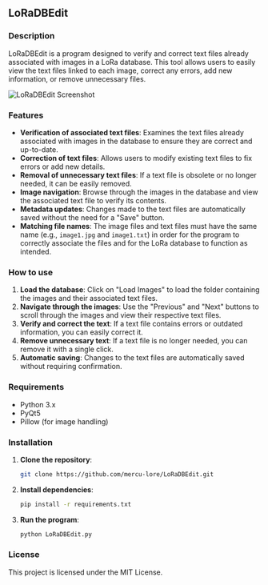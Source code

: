 ## LoRaDBEdit

### Description
LoRaDBEdit is a program designed to verify and correct text files already associated with images in a LoRa database. This tool allows users to easily view the text files linked to each image, correct any errors, add new information, or remove unnecessary files.

![LoRaDBEdit Screenshot](assets/image.jpg)


### Features
- **Verification of associated text files**: Examines the text files already associated with images in the database to ensure they are correct and up-to-date.
- **Correction of text files**: Allows users to modify existing text files to fix errors or add new details.
- **Removal of unnecessary text files**: If a text file is obsolete or no longer needed, it can be easily removed.
- **Image navigation**: Browse through the images in the database and view the associated text file to verify its contents.
- **Metadata updates**: Changes made to the text files are automatically saved without the need for a "Save" button.
- **Matching file names**: The image files and text files must have the same name (e.g., `image1.jpg` and `image1.txt`) in order for the program to correctly associate the files and for the LoRa database to function as intended.

### How to use
1. **Load the database**: Click on "Load Images" to load the folder containing the images and their associated text files.
2. **Navigate through the images**: Use the "Previous" and "Next" buttons to scroll through the images and view their respective text files.
3. **Verify and correct the text**: If a text file contains errors or outdated information, you can easily correct it.
4. **Remove unnecessary text**: If a text file is no longer needed, you can remove it with a single click.
5. **Automatic saving**: Changes to the text files are automatically saved without requiring confirmation.

### Requirements
- Python 3.x
- PyQt5
- Pillow (for image handling)

### Installation
1. **Clone the repository**:
    ```bash
    git clone https://github.com/mercu-lore/LoRaDBEdit.git
    ```
2. **Install dependencies**:
    ```bash
    pip install -r requirements.txt
    ```
3. **Run the program**:
    ```bash
    python LoRaDBEdit.py
    ```

### License
This project is licensed under the MIT License.
